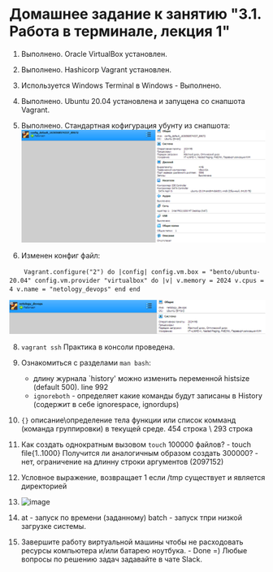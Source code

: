 # Домашнее задание к занятию "3.1. Работа в терминале, лекция 1"

1. Выполнено. Oracle VirtualBox установлен.

2. Выполнено. Hashicorp Vagrant установлен.

3. Используется Windows Terminal в Windows - Выполнено.

4. Выполнено. Ubuntu 20.04 установлена и запущена со снапшота Vagrant.

5. Выполнено. Стандартная кофигурация убунту из снапшота:
   ![](img_1.png)

6. Изменен конфиг файл:

`    
    Vagrant.configure("2") do |config|
        сonfig.vm.box = "bento/ubuntu-20.04"
        config.vm.provider "virtualbox" do |v|
            v.memory = 2024
            v.cpus = 4
            v.name = "netology_devops"
        end
    end 
`

   ![img_2.png](img_2.png)

8.  `vagrant ssh` Практика в консоли проведена.

9. Ознакомиться с разделами `man bash`:
    * длину журнала `history' можно изменить переменной histsize (default 500). line 992
    * `ignoreboth` - определяет какие команды будут записаны в History (содержит в себе ignorespace, ignordups)
10. `{}` описание\определение тела функции или список комманд (команда группировки) в текущей среде. 454 строка \ 293 строка
11.   Как создать однократным вызовом `touch` 100000 файлов? - touch file{1..1000}
      Получится ли аналогичным образом создать 300000? - нет, ограничение на длинну строки аргументов (2097152) 
12. Условное выражение, возвращает 1 если /tmp существует и является директорией
13. ![image](https://user-images.githubusercontent.com/92970717/141686484-492fd4fa-156b-4db0-b71c-d8961240b01b.png)
14. at - запуск по времени (заданному) batch - запуск тпри низкой загрузке системы.
15. Завершите работу виртуальной машины чтобы не расходовать ресурсы компьютера и/или батарею ноутбука. - Done =)
Любые вопросы по решению задач задавайте в чате Slack.
